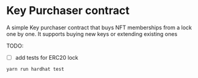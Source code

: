 # Key Purchaser contract

A simple Key purchaser contract that buys NFT memberships from a lock one by one.
It supports buying new keys or extending existing ones

TODO:

- [ ] add tests for ERC20 lock

```
yarn run hardhat test
```
